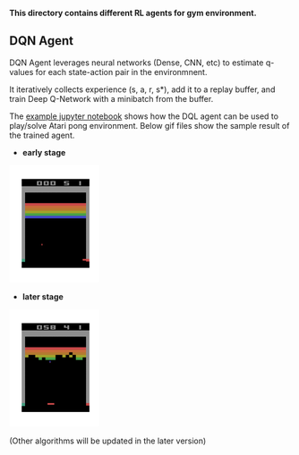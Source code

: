**This directory contains different RL agents for gym environment.**

## DQN Agent
DQN Agent leverages neural networks (Dense, CNN, etc) to estimate q-values for each state-action pair in the environmnent.

It iteratively collects experience (s, a, r, s*), add it to a replay buffer, and train Deep Q-Network with a minibatch from the buffer. 

The [example jupyter notebook](../rl_example.ipynb) shows how the DQL agent can be used to play/solve Atari pong environment.
Below gif files show the sample result of the trained agent.

- **early stage**

![alt text](./viz/dqn_early.gif)

- **later stage**

![alt text](./viz/dqn_later.gif)

(Other algorithms will be updated in the later version)
